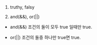 1. truthy, falsy

2. and(&&), or(||)
- and(&&)
조건의 둘이 모두 true 일때만 true.

- or(||)
조건의 둘중 하나만 true면 true.

